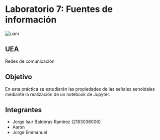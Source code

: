 # Laboratorio 7: Fuentes de información
![uam](https://encrypted-tbn0.gstatic.com/images?q=tbn:ANd9GcQdu3jhIDl6IJyPwLw2Pmbhuo6ILxiXPN0lkw&usqp=CAU)
## UEA
Redes de comunicación

## Objetivo
En esta práctica se estudiarán las propiedades de las señales senoidales mediante la
realización de un notebook de Jupyter.

## Integrantes
- Jorge Isur Balderas Ramírez (2183036000)
- Aaron
- Jorge Emmanuel
